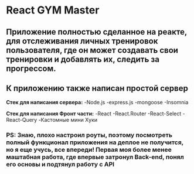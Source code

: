 # React GYM Master
## Приложение полностью сделанное на реакте, для отслеживания личных тренировок пользователя, где он может создавать свои тренировки и добавлять их, следить за прогрессом.

## К приложению также написан простой сервер
**Стек для написания сервера:**
-Node.js
-express.js
-mongoose
-Insomnia

**Стек для написания Фронт части:**
-React
-React.Router
-React-Select
-React-Query
-Кастомные мини Хуки

### PS: Знаю, плохо настроил роуты, поэтому посмотреть полный функционал приложения на деплое не получится, но я еще учусь, все впереди! Первая моя более менее маштабная работа, где впервые затронул Back-end, понял его основы и подтянул работу с API
